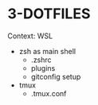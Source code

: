 # 3-DOTFILES

Context: WSL

* zsh as main shell
  * .zshrc
  * plugins
  * gitconfig setup
* tmux
  * .tmux.conf
